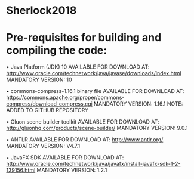 # Sherlock2018

# Pre-requisites for building and compiling the code:
  • Java Platform (JDK) 10
    AVAILABLE FOR DOWNLOAD AT: http://www.oracle.com/technetwork/java/javase/downloads/index.html
    MANDATORY
    VERSION: 10
    
  • commons-compress-1.16.1 binary file 
    AVAILABLE FOR DOWNLOAD AT: https://commons.apache.org/proper/commons-compress/download_compress.cgi
    MANDATORY
    VERSION: 1.16.1
    NOTE: ADDED TO GITHUB REPOSITORY
    
  • Gluon scene builder toolkit
    AVAILABLE FOR DOWNLOAD AT: http://gluonhq.com/products/scene-builder/
    MANDATORY
    VERSION: 9.0.1
    
  • ANTLR
    AVAILABLE FOR DOWNLOAD AT: http://www.antlr.org/
    MANDATORY
    VERSION: V4.7.1
  
  • JavaFX SDK
    AVAILABLE FOR DOWNLOAD AT: http://www.oracle.com/technetwork/java/javafx/install-javafx-sdk-1-2-139156.html
    MANDATORY
    VERSION: 1.2.1
